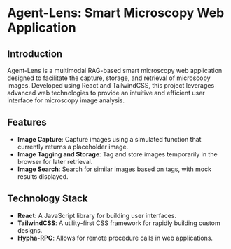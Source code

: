Agent-Lens: Smart Microscopy Web Application
============================================

Introduction
------------

Agent-Lens is a multimodal RAG-based smart microscopy web application designed to facilitate the capture, storage, and retrieval of microscopy images. Developed using React and TailwindCSS, this project leverages advanced web technologies to provide an intuitive and efficient user interface for microscopy image analysis.

Features
--------

-   **Image Capture**: Capture images using a simulated function that currently returns a placeholder image.
-   **Image Tagging and Storage**: Tag and store images temporarily in the browser for later retrieval.
-   **Image Search**: Search for similar images based on tags, with mock results displayed.

Technology Stack
----------------

-   **React**: A JavaScript library for building user interfaces.
-   **TailwindCSS**: A utility-first CSS framework for rapidly building custom designs.
-   **Hypha-RPC**: Allows for remote procedure calls in web applications.